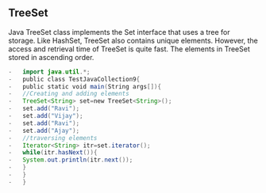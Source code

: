 ## TreeSet

Java TreeSet class implements the Set interface that uses a tree for storage. Like HashSet, TreeSet also contains unique elements. However, the access and retrieval time of TreeSet is quite fast. The elements in TreeSet stored in ascending order.


```java 
-   import java.util.*;  
-   public class TestJavaCollection9{  
-   public static void main(String args[]){  
-   //Creating and adding elements  
-   TreeSet<String> set=new TreeSet<String>();  
-   set.add("Ravi");  
-   set.add("Vijay");  
-   set.add("Ravi");  
-   set.add("Ajay");  
-   //traversing elements  
-   Iterator<String> itr=set.iterator();  
-   while(itr.hasNext()){  
-   System.out.println(itr.next());  
-   }  
-   }  
-   }
```

